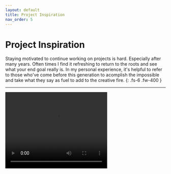 ```yaml
---
layout: default
title: Project Inspiration
nav_order: 5
---
```


# Project Inspiration

Staying motivated to continue working on projects is hard. Especially after many years. Often times I find it refreshing to return to the roots and see what your end goal really is. In my personal experience, it's helpful to refer to those who've come before this generation to acomplish the impossible and take what they say as fuel to add to the creative fire.
{: .fs-6 .fw-400 }

---

<video width="320" height="240" controls>
  <source src="https://www.relks.org/stevejobs.mp4" type="video/mp4">
</video>
